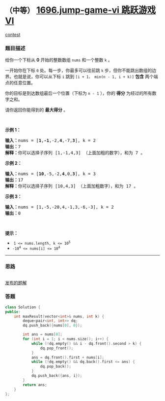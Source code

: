 # `（中等）` [1696.jump-game-vi 跳跃游戏 VI](https://leetcode-cn.com/problems/jump-game-vi/)

[contest](https://leetcode-cn.com/contest/weekly-contest-220/problems/jump-game-vi/)

### 题目描述
<p>给你一个下标从 <strong>0</strong> 开始的整数数组 <code>nums</code>&nbsp;和一个整数 <code>k</code>&nbsp;。</p>

<p>一开始你在下标&nbsp;<code>0</code>&nbsp;处。每一步，你最多可以往前跳&nbsp;<code>k</code>&nbsp;步，但你不能跳出数组的边界。也就是说，你可以从下标&nbsp;<code>i</code>&nbsp;跳到&nbsp;<code>[i + 1， min(n - 1, i + k)]</code>&nbsp;<strong>包含</strong> 两个端点的任意位置。</p>

<p>你的目标是到达数组最后一个位置（下标为 <code>n - 1</code>&nbsp;），你的 <strong>得分</strong>&nbsp;为经过的所有数字之和。</p>

<p>请你返回你能得到的 <strong>最大得分</strong>&nbsp;。</p>

<p>&nbsp;</p>

<p><strong>示例 1：</strong></p>

<pre><b>输入：</b>nums = [<strong>1</strong>,<strong>-1</strong>,-2,<strong>4</strong>,-7,<strong>3</strong>], k = 2
<b>输出：</b>7
<b>解释：</b>你可以选择子序列 [1,-1,4,3] （上面加粗的数字），和为 7 。
</pre>

<p><strong>示例 2：</strong></p>

<pre><strong>输入：</strong>nums = [<strong>10</strong>,-5,-2,<strong>4</strong>,0,<strong>3</strong>], k = 3
<b>输出：</b>17
<b>解释：</b>你可以选择子序列 [10,4,3] （上面加粗数字），和为 17 。
</pre>

<p><strong>示例 3：</strong></p>

<pre><b>输入：</b>nums = [1,-5,-20,4,-1,3,-6,-3], k = 2
<b>输出：</b>0
</pre>

<p>&nbsp;</p>

<p><strong>提示：</strong></p>

<ul>
	<li>&nbsp;<code>1 &lt;= nums.length, k &lt;= 10<sup>5</sup></code></li>
	<li><code>-10<sup>4</sup>&nbsp;&lt;= nums[i]&nbsp;&lt;= 10<sup>4</sup></code></li>
</ul>


---
### 思路
```
```

[发布的题解](https://leetcode-cn.com/problems/jump-game-vi/solution/jump-game-vi-by-ikaruga-fz5c/)

### 答题
``` C++
class Solution {
public:
    int maxResult(vector<int>& nums, int k) {
        deque<pair<int, int>> dq;
        dq.push_back({nums[0], 0});

        int ans = nums[0];
        for (int i = 1; i < nums.size(); i++) {
            while (!dq.empty() && i - dq.front().second > k) {
                dq.pop_front();
            }
            ans = dq.front().first + nums[i];
            while (!dq.empty() && dq.back().first <= ans) {
                dq.pop_back();
            }
            dq.push_back({ans, i});
        }
        return ans;
    }
};
```





